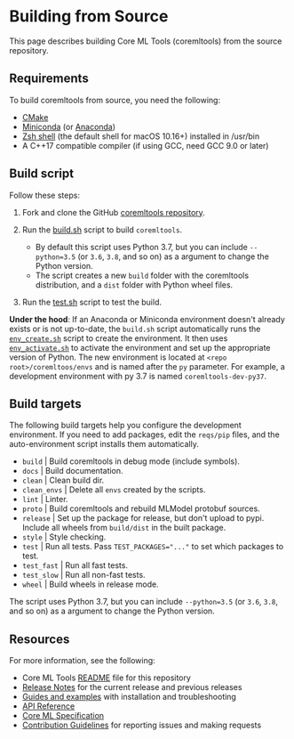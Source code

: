 Building from Source
====================

This page describes building Core ML Tools (coremltools) from the source repository.

## Requirements

To build coremltools from source, you need the following:

* [CMake](https://cmake.org/)
* [Miniconda](https://docs.conda.io/en/latest/miniconda.html) (or [Anaconda](https://www.anaconda.com/))
* [Zsh shell](http://zsh.sourceforge.net/) (the default shell for macOS 10.16+) installed in /usr/bin
* A C++17 compatible compiler (if using GCC, need GCC 9.0 or later)

## Build script

Follow these steps:

1. Fork and clone the GitHub [coremltools repository](https://github.com/apple/coremltools).

2. Run the [build.sh](scripts/build.sh) script to build `coremltools`. 
	* By default this script uses Python 3.7, but you can include `--python=3.5` (or `3.6`, `3.8`, and so on) as a argument to change the Python version. 
	* The script creates a new `build` folder with the coremltools distribution, and a `dist` folder with Python wheel files.
	
3. Run the [test.sh](scripts/test.sh) script to test the build.

**Under the hood**: If an Anaconda or Miniconda environment doesn't already exists or is not up-to-date, the `build.sh` script automatically runs the [`env_create.sh`](scripts/env_create.sh) script to create the environment. It then uses [`env_activate.sh`](scripts/env_activate.sh) to activate the environment and set up the appropriate version of Python. The new environment is located at `<repo root>/coremltoos/envs` and is named after the `py` parameter. For example, a development environment with py 3.7 is named `coremltools-dev-py37`.


## Build targets

The following build targets help you configure the development environment. If you need to add packages, edit the `reqs/pip` files, and the auto-environment script installs them automatically.


* `build` | Build coremltools in debug mode (include symbols).
* `docs` | Build documentation.
* `clean` | Clean build dir.
* `clean_envs` | Delete all `envs` created by the scripts.
* `lint` | Linter.
* `proto` | Build coremltools and rebuild MLModel protobuf sources.
* `release` | Set up the package for release, but don't upload to pypi. Include all wheels from `build/dist` in the built package.
* `style` | Style checking.
* `test` | Run all tests. Pass `TEST_PACKAGES="..."` to set which packages to test.
* `test_fast` | Run all fast tests.
* `test_slow` | Run all non-fast tests.
* `wheel` | Build wheels in release mode.

The script uses Python 3.7, but you can include `--python=3.5` (or `3.6`, `3.8`, and so on) as a argument to change the Python version.

## Resources

For more information, see the following:

* Core ML Tools [README](README.md) file for this repository
* [Release Notes](https://github.com/apple/coremltools/releases/) for the current release and previous releases
* [Guides and examples](https://coremltools.readme.io/) with installation and troubleshooting
* [API Reference](https://apple.github.io/coremltools/index.html)
* [Core ML Specification](https://apple.github.io/coremltools/mlmodel/index.html)
* [Contribution Guidelines](CONTRIBUTING.md) for reporting issues and making requests

